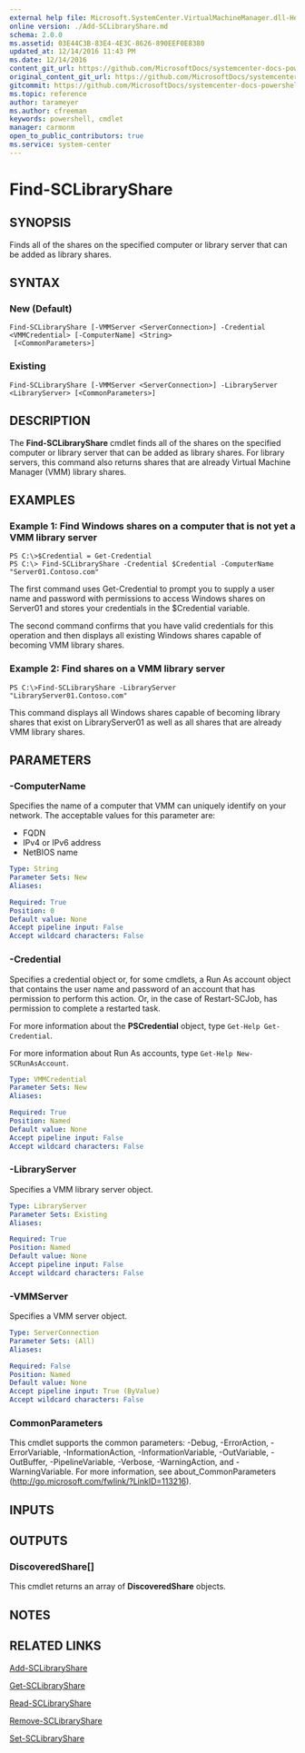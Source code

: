 ```yaml
---
external help file: Microsoft.SystemCenter.VirtualMachineManager.dll-Help.xml
online version: ./Add-SCLibraryShare.md
schema: 2.0.0
ms.assetid: 03E44C3B-83E4-4E3C-8626-890EEF0E8380
updated_at: 12/14/2016 11:43 PM
ms.date: 12/14/2016
content_git_url: https://github.com/MicrosoftDocs/systemcenter-docs-powershell/blob/master/systemcenter-cmdlets/SystemCenter2016/VirtualMachineManager/v1.0/Find-SCLibraryShare.md
original_content_git_url: https://github.com/MicrosoftDocs/systemcenter-docs-powershell/blob/master/systemcenter-cmdlets/SystemCenter2016/VirtualMachineManager/v1.0/Find-SCLibraryShare.md
gitcommit: https://github.com/MicrosoftDocs/systemcenter-docs-powershell/blob/96cd9bd2780eb6b78c540fa00d3b8a4313e3ed40/systemcenter-cmdlets/SystemCenter2016/VirtualMachineManager/v1.0/Find-SCLibraryShare.md
ms.topic: reference
author: tarameyer
ms.author: cfreeman
keywords: powershell, cmdlet
manager: carmonm
open_to_public_contributors: true
ms.service: system-center
---
```


# Find-SCLibraryShare

## SYNOPSIS
Finds all of the shares on the specified computer or library server that can be added as library shares.

## SYNTAX

### New (Default)
```
Find-SCLibraryShare [-VMMServer <ServerConnection>] -Credential <VMMCredential> [-ComputerName] <String>
 [<CommonParameters>]
```

### Existing
```
Find-SCLibraryShare [-VMMServer <ServerConnection>] -LibraryServer <LibraryServer> [<CommonParameters>]
```

## DESCRIPTION
The **Find-SCLibraryShare** cmdlet finds all of the shares on the specified computer or library server that can be added as library shares.
For library servers, this command also returns shares that are already Virtual Machine Manager (VMM) library shares.

## EXAMPLES

### Example 1: Find Windows shares on a computer that is not yet a VMM library server
```
PS C:\>$Credential = Get-Credential
PS C:\> Find-SCLibraryShare -Credential $Credential -ComputerName "Server01.Contoso.com"
```

The first command uses Get-Credential to prompt you to supply a user name and password with permissions to access Windows shares on Server01 and stores your credentials in the $Credential variable.

The second command confirms that you have valid credentials for this operation and then displays all existing Windows shares capable of becoming VMM library shares.

### Example 2: Find shares on a VMM library server
```
PS C:\>Find-SCLibraryShare -LibraryServer "LibraryServer01.Contoso.com"
```

This command displays all Windows shares capable of becoming library shares that exist on LibraryServer01 as well as all shares that are already VMM library shares.

## PARAMETERS

### -ComputerName
Specifies the name of a computer that VMM can uniquely identify on your network.
The acceptable values for this parameter are:

- FQDN
- IPv4 or IPv6 address
- NetBIOS name

```yaml
Type: String
Parameter Sets: New
Aliases: 

Required: True
Position: 0
Default value: None
Accept pipeline input: False
Accept wildcard characters: False
```

### -Credential
Specifies a credential object or, for some cmdlets, a Run As account object that contains the user name and password of an account that has permission to perform this action.
Or, in the case of Restart-SCJob, has permission to complete a restarted task. 



For more information about the **PSCredential** object, type `Get-Help Get-Credential`.

For more information about Run As accounts, type `Get-Help New-SCRunAsAccount`.

```yaml
Type: VMMCredential
Parameter Sets: New
Aliases: 

Required: True
Position: Named
Default value: None
Accept pipeline input: False
Accept wildcard characters: False
```

### -LibraryServer
Specifies a VMM library server object.

```yaml
Type: LibraryServer
Parameter Sets: Existing
Aliases: 

Required: True
Position: Named
Default value: None
Accept pipeline input: False
Accept wildcard characters: False
```

### -VMMServer
Specifies a VMM server object.

```yaml
Type: ServerConnection
Parameter Sets: (All)
Aliases: 

Required: False
Position: Named
Default value: None
Accept pipeline input: True (ByValue)
Accept wildcard characters: False
```

### CommonParameters
This cmdlet supports the common parameters: -Debug, -ErrorAction, -ErrorVariable, -InformationAction, -InformationVariable, -OutVariable, -OutBuffer, -PipelineVariable, -Verbose, -WarningAction, and -WarningVariable. For more information, see about_CommonParameters (http://go.microsoft.com/fwlink/?LinkID=113216).

## INPUTS

## OUTPUTS

### DiscoveredShare[]
This cmdlet returns an array of **DiscoveredShare** objects.

## NOTES

## RELATED LINKS

[Add-SCLibraryShare](xref:SystemCenter2016/VirtualMachineManager/v1.0/Add-SCLibraryShare.md)

[Get-SCLibraryShare](xref:SystemCenter2016/VirtualMachineManager/v1.0/Get-SCLibraryShare.md)

[Read-SCLibraryShare](xref:SystemCenter2016/VirtualMachineManager/v1.0/Read-SCLibraryShare.md)

[Remove-SCLibraryShare](xref:SystemCenter2016/VirtualMachineManager/v1.0/Remove-SCLibraryShare.md)

[Set-SCLibraryShare](xref:SystemCenter2016/VirtualMachineManager/v1.0/Set-SCLibraryShare.md)

